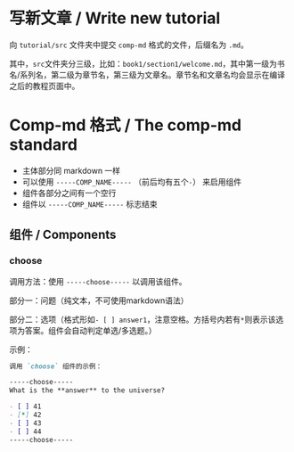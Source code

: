 # 写新文章 / Write new tutorial
向 `tutorial/src` 文件夹中提交 `comp-md` 格式的文件，后缀名为 `.md`。

其中，`src`文件夹分三级，比如：`book1/section1/welcome.md`，其中第一级为书名/系列名，第二级为章节名，第三级为文章名。章节名和文章名均会显示在编译之后的教程页面中。

# Comp-md 格式 / The comp-md standard
- 主体部分同 markdown 一样
- 可以使用 `-----COMP_NAME-----` （前后均有五个`-`） 来启用组件
- 组件各部分之间有一个空行
- 组件以 `-----COMP_NAME-----` 标志结束

## 组件 / Components
### choose
调用方法：使用 `-----choose-----` 以调用该组件。

部分一：问题（纯文本，不可使用markdown语法）

部分二：选项（格式形如`- [ ] answer1`，注意空格。方括号内若有`*`则表示该选项为答案。组件会自动判定单选/多选题。）

示例：
```markdown
调用 `choose` 组件的示例：

-----choose-----
What is the **answer** to the universe?

- [ ] 41
- [*] 42
- [ ] 43
- [ ] 44
-----choose-----
```


